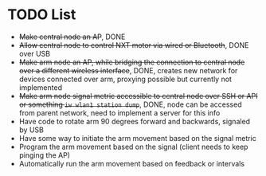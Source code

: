 # TODO List

- ~~Make central node an AP~~, DONE
- ~~Allow central node to control NXT motor via wired or Bluetooth~~, DONE over USB
- ~~Make arm node an AP, while bridging the connection to central node over a different wireless interface~~, DONE, creates new network for devices connected over arm, proxying possible but currently not implemented
- ~~Make arm node signal metric accessible to central node over SSH or API or something `iw wlan1 station dump`~~, DONE, node can be accessed from parent network, need to implement a server for this info
- Have code to rotate arm 90 degrees forward and backwards, signaled by USB
- Have some way to initiate the arm movement based on the signal metric
- Program the arm movement based on the signal (client needs to keep pinging the AP)
- Automatically run the arm movement based on feedback or intervals

